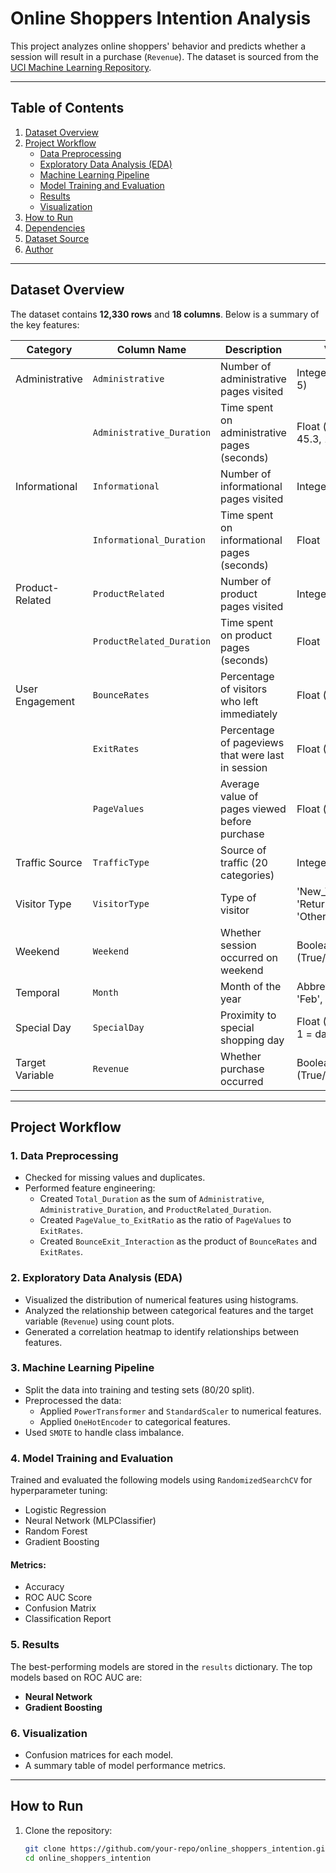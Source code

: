 # Online Shoppers Intention Analysis

This project analyzes online shoppers' behavior and predicts whether a session will result in a purchase (`Revenue`). The dataset is sourced from the [UCI Machine Learning Repository](https://archive.ics.uci.edu/ml/datasets/Online+Shoppers+Purchasing+Intention+Dataset).

---

## Table of Contents
1. [Dataset Overview](#dataset-overview)
2. [Project Workflow](#project-workflow)
    - [Data Preprocessing](#1-data-preprocessing)
    - [Exploratory Data Analysis (EDA)](#2-exploratory-data-analysis-eda)
    - [Machine Learning Pipeline](#3-machine-learning-pipeline)
    - [Model Training and Evaluation](#4-model-training-and-evaluation)
    - [Results](#5-results)
    - [Visualization](#6-visualization)
3. [How to Run](#how-to-run)
4. [Dependencies](#dependencies)
5. [Dataset Source](#dataset-source)
6. [Author](#author)

---

## Dataset Overview

The dataset contains **12,330 rows** and **18 columns**. Below is a summary of the key features:

| **Category**        | **Column Name**           | **Description**                                | **Values**                     |
|---------------------|---------------------------|------------------------------------------------|---------------------------------|
| Administrative      | `Administrative`          | Number of administrative pages visited         | Integer (e.g., 0, 3, 5)        |
|                     | `Administrative_Duration` | Time spent on administrative pages (seconds)   | Float (e.g., 0.0, 45.3, 120.8) |
| Informational       | `Informational`           | Number of informational pages visited          | Integer                        |
|                     | `Informational_Duration`  | Time spent on informational pages (seconds)    | Float                          |
| Product-Related     | `ProductRelated`          | Number of product pages visited                | Integer                        |
|                     | `ProductRelated_Duration` | Time spent on product pages (seconds)          | Float                          |
| User Engagement     | `BounceRates`             | Percentage of visitors who left immediately    | Float (0–1)                    |
|                     | `ExitRates`               | Percentage of pageviews that were last in session | Float (0–1)                  |
|                     | `PageValues`              | Average value of pages viewed before purchase  | Float (≥ 0)                    |
| Traffic Source      | `TrafficType`             | Source of traffic (20 categories)              | Integer (1–20)                 |
| Visitor Type        | `VisitorType`             | Type of visitor                                | 'New_Visitor', 'Returning_Visitor', 'Other' |
| Weekend             | `Weekend`                | Whether session occurred on weekend            | Boolean (True/False)           |
| Temporal            | `Month`                  | Month of the year                              | Abbreviated (e.g., 'Feb', 'Nov') |
| Special Day         | `SpecialDay`             | Proximity to special shopping day              | Float (0–1, where 1 = day of event) |
| Target Variable     | `Revenue`                | Whether purchase occurred                      | Boolean (True/False)           |

---

## Project Workflow

### 1. Data Preprocessing
- Checked for missing values and duplicates.
- Performed feature engineering:
  - Created `Total_Duration` as the sum of `Administrative`, `Administrative_Duration`, and `ProductRelated_Duration`.
  - Created `PageValue_to_ExitRatio` as the ratio of `PageValues` to `ExitRates`.
  - Created `BounceExit_Interaction` as the product of `BounceRates` and `ExitRates`.

### 2. Exploratory Data Analysis (EDA)
- Visualized the distribution of numerical features using histograms.
- Analyzed the relationship between categorical features and the target variable (`Revenue`) using count plots.
- Generated a correlation heatmap to identify relationships between features.

### 3. Machine Learning Pipeline
- Split the data into training and testing sets (80/20 split).
- Preprocessed the data:
  - Applied `PowerTransformer` and `StandardScaler` to numerical features.
  - Applied `OneHotEncoder` to categorical features.
- Used `SMOTE` to handle class imbalance.

### 4. Model Training and Evaluation
Trained and evaluated the following models using `RandomizedSearchCV` for hyperparameter tuning:
- Logistic Regression
- Neural Network (MLPClassifier)
- Random Forest
- Gradient Boosting

#### Metrics:
- Accuracy
- ROC AUC Score
- Confusion Matrix
- Classification Report

### 5. Results
The best-performing models are stored in the `results` dictionary. The top models based on ROC AUC are:
- **Neural Network**
- **Gradient Boosting**

### 6. Visualization
- Confusion matrices for each model.
- A summary table of model performance metrics.

---

## How to Run

1. Clone the repository:
   ```bash
   git clone https://github.com/your-repo/online_shoppers_intention.git
   cd online_shoppers_intention